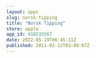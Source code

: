 ```yaml
---
layout: apps
slug: norsk-tipping
title: "Norsk Tipping"
store: apple
app_id: 418533267
date: 2022-05-19T06:45:11Z
published: 2011-02-12T03:08:07Z
---
```

